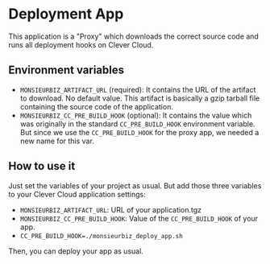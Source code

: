 # Deployment App

This application is a "Proxy" which downloads the correct source code
and runs all deployment hooks on Clever Cloud.

## Environment variables

- `MONSIEURBIZ_ARTIFACT_URL` (required): It contains the URL of the artifact to download. No default value.
  This artifact is basically a gzip tarball file containing the source code of the application.
- `MONSIEURBIZ_CC_PRE_BUILD_HOOK` (optional): It contains the value which was originally in the standard `CC_PRE_BUILD_HOOK` environment variable.
  But since we use the `CC_PRE_BUILD_HOOK` for the proxy app, we needed a new name for this var.

## How to use it

Just set the variables of your project as usual.
But add those three variables to your Clever Cloud application settings:
- `MONSIEURBIZ_ARTIFACT_URL`: URL of your application.tgz
- `MONSIEURBIZ_CC_PRE_BUILD_HOOK`: Value of the `CC_PRE_BUILD_HOOK` of your app.
- `CC_PRE_BUILD_HOOK=./monsieurbiz_deploy_app.sh`

Then, you can deploy your app as usual.
